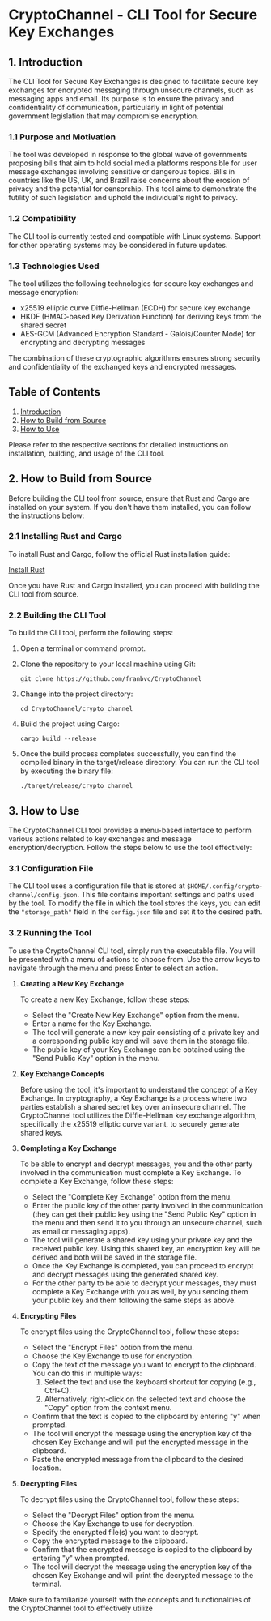 # CryptoChannel - CLI Tool for Secure Key Exchanges
## 1. Introduction

The CLI Tool for Secure Key Exchanges is designed to facilitate secure key exchanges for encrypted messaging through unsecure channels, such as messaging apps and email. Its purpose is to ensure the privacy and confidentiality of communication, particularly in light of potential government legislation that may compromise encryption.

### 1.1 Purpose and Motivation

The tool was developed in response to the global wave of governments proposing bills that aim to hold social media platforms responsible for user message exchanges involving sensitive or dangerous topics. Bills in countries like the US, UK, and Brazil raise concerns about the erosion of privacy and the potential for censorship. This tool aims to demonstrate the futility of such legislation and uphold the individual's right to privacy.

### 1.2 Compatibility

The CLI tool is currently tested and compatible with Linux systems. Support for other operating systems may be considered in future updates.

### 1.3 Technologies Used

The tool utilizes the following technologies for secure key exchanges and message encryption:

- x25519 elliptic curve Diffie-Hellman (ECDH) for secure key exchange
- HKDF (HMAC-based Key Derivation Function) for deriving keys from the shared secret
- AES-GCM (Advanced Encryption Standard - Galois/Counter Mode) for encrypting and decrypting messages

The combination of these cryptographic algorithms ensures strong security and confidentiality of the exchanged keys and encrypted messages.

## Table of Contents

1. [Introduction](#1-introduction)
2. [How to Build from Source](#2-how-to-build-from-source)
3. [How to Use](#3-how-to-use)

Please refer to the respective sections for detailed instructions on installation, building, and usage of the CLI tool.

## 2. How to Build from Source

Before building the CLI tool from source, ensure that Rust and Cargo are installed on your system. If you don't have them installed, you can follow the instructions below:

### 2.1 Installing Rust and Cargo

To install Rust and Cargo, follow the official Rust installation guide:

[Install Rust](https://www.rust-lang.org/tools/install)

Once you have Rust and Cargo installed, you can proceed with building the CLI tool from source.

### 2.2 Building the CLI Tool

To build the CLI tool, perform the following steps:

1. Open a terminal or command prompt.

2. Clone the repository to your local machine using Git:

   ```shell
   git clone https://github.com/franbvc/CryptoChannel
   ```

3. Change into the project directory:

    ```shell
    cd CryptoChannel/crypto_channel
    ```


4. Build the project using Cargo:
    
    ```shell
    cargo build --release
    ```

5. Once the build process completes successfully, you can find the compiled
    binary in the target/release directory. You can run the CLI tool by
    executing the binary file:

    ```shell
    ./target/release/crypto_channel
    ```

## 3. How to Use

The CryptoChannel CLI tool provides a menu-based interface to perform various actions related to key exchanges and message encryption/decryption. Follow the steps below to use the tool effectively:

### 3.1 Configuration File

   The CLI tool uses a configuration file that is stored at `$HOME/.config/crypto-channel/config.json`. This file contains important settings and paths used by the tool. To modify the file in which the tool stores the keys, you can edit the `"storage_path"` field in the `config.json` file and set it to the desired path.

### 3.2 Running the Tool

   To use the CryptoChannel CLI tool, simply run the executable file. You will be presented with a menu of actions to choose from. Use the arrow keys to navigate through the menu and press Enter to select an action.

1. **Creating a New Key Exchange**

   To create a new Key Exchange, follow these steps:
   
   - Select the "Create New Key Exchange" option from the menu.
   - Enter a name for the Key Exchange.
   - The tool will generate a new key pair consisting of a private key and a corresponding public key and will save them in the storage file.
   - The public key of your Key Exchange can be obtained using the "Send Public Key" option in the menu.

2. **Key Exchange Concepts**

   Before using the tool, it's important to understand the concept of a Key Exchange. In cryptography, a Key Exchange is a process where two parties establish a shared secret key over an insecure channel. The CryptoChannel tool utilizes the Diffie-Hellman key exchange algorithm, specifically the x25519 elliptic curve variant, to securely generate shared keys.

3. **Completing a Key Exchange**

    To be able to encrypt and decrypt messages, you and the other party involved in the communication must complete a Key Exchange.
   To complete a Key Exchange, follow these steps:
   
   - Select the "Complete Key Exchange" option from the menu.
   - Enter the public key of the other party involved in the communication (they can get their public key using the "Send Public Key" option in the menu and then send it to you through an unsecure channel, such as email or messaging apps).
   - The tool will generate a shared key using your private key and the received public key. Using this shared key, an encryption key will be derived and both will be saved in the storage file.
   - Once the Key Exchange is completed, you can proceed to encrypt and decrypt messages using the generated shared key.
   - For the other party to be able to decrypt your messages, they must complete a Key Exchange with you as well, by you sending them your public key and them following the same steps as above.

4. **Encrypting Files**

   To encrypt files using the CryptoChannel tool, follow these steps:
   
   - Select the "Encrypt Files" option from the menu.
   - Choose the Key Exchange to use for encryption.
   - Copy the text of the message you want to encrypt to the clipboard. You can do this in multiple ways:
     1. Select the text and use the keyboard shortcut for copying (e.g., Ctrl+C).
     2. Alternatively, right-click on the selected text and choose the "Copy" option from the context menu.
   - Confirm that the text is copied to the clipboard by entering "y" when prompted.
   - The tool will encrypt the message using the encryption key of the chosen Key Exchange and will put the encrypted message in the clipboard.
   - Paste the encrypted message from the clipboard to the desired location.

5. **Decrypting Files**

   To decrypt files using the CryptoChannel tool, follow these steps:
   
   - Select the "Decrypt Files" option from the menu.
   - Choose the Key Exchange to use for decryption.
   - Specify the encrypted file(s) you want to decrypt.
   - Copy the encrypted message to the clipboard.
   - Confirm that the encrypted message is copied to the clipboard by entering "y" when prompted.
   - The tool will decrypt the message using the encryption key of the chosen Key Exchange and will print the decrypted message to the terminal.

Make sure to familiarize yourself with the concepts and functionalities of the CryptoChannel tool to effectively utilize

